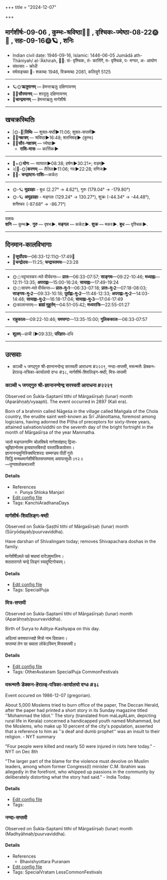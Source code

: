 +++
title = "2024-12-07"

+++
## मार्गशीर्षः-09-06  ,  कुम्भः-श्रविष्ठा🌛🌌  ,  वृश्चिकः-ज्येष्ठा-08-22🌞🌌  ,  सहः-09-16🌞🪐  ,  शनिः
- Indian civil date: 1946-09-16, Islamic: 1446-06-05 Jumādā ath-Thāniyah/ al-ʾĀkhirah, 🌌🌞: सं- वृश्चिकः, तं- कार्त्तिगै, म- वृश्चिकं, प- मग्घर, अ- आघोण
- संवत्सरः - क्रोधी
- वर्षसङ्ख्या 🌛- शकाब्दः 1946, विक्रमाब्दः 2081, कलियुगे 5125
___________________
- 🪐🌞**ऋतुमानम्** — हेमन्तऋतुः दक्षिणायनम्
- 🌌🌞**सौरमानम्** — शरदृतुः दक्षिणायनम्
- 🌛**चान्द्रमानम्** — हेमन्तऋतुः मार्गशीर्षः
___________________


## खचक्रस्थितिः
- |🌞-🌛|**तिथिः** — शुक्ल-षष्ठी►11:06; शुक्ल-सप्तमी►  
- 🌌🌛**नक्षत्रम्** — श्रविष्ठा►16:48; शतभिषक्► (कुम्भः)  
- 🌌🌞**सौर-नक्षत्रम्** — ज्येष्ठा►  
  - **राशि-मासः** — कार्त्तिकः► 
___________________
- 🌛+🌞**योगः** — व्याघातः►08:38; हर्षणः►30:21*; वज्रम्►  
- २|🌛-🌞|**करणम्** — तैतिलः►11:06; गरः►22:28; वणिजः►  
- 🌌🌛- **चन्द्राष्टम-राशिः**—कर्कटः  
___________________
- 🌞-🪐 **मूढग्रहाः** - बुधः (2.27° → 4.62°), गुरुः (179.04° → -179.80°)
- 🌞-🪐 **अमूढग्रहाः** - मङ्गलः (129.24° → 130.27°), शुक्रः (-44.34° → -44.48°), शनैश्चरः (-87.68° → -86.71°)
___________________
राशयः  
**शनि** — कुम्भः►. **गुरु** — वृषभः►. **मङ्गल** — कर्कटः►. **शुक्र** — मकरः►. **बुध** — वृश्चिकः►. 
___________________


## दिनमान-कालविभागाः
- 🌅**सूर्योदयः**—06:33-12:11🌞️-17:49🌇  
- 🌛**चन्द्रोदयः**—11:25; **चन्द्रास्तमयः**—23:28  
___________________
- 🌞⚝भट्टभास्कर-मते वीर्यवन्तः— **प्रातः**—06:33-07:57; **साङ्गवः**—09:22-10:46; **मध्याह्नः**—12:11-13:35; **अपराह्णः**—15:00-16:24; **सायाह्नः**—17:49-19:24  
- 🌞⚝सायण-मते वीर्यवन्तः— **प्रातः-मु॰1**—06:33-07:18; **प्रातः-मु॰2**—07:18-08:03; **साङ्गवः-मु॰2**—09:33-10:18; **पूर्वाह्णः-मु॰2**—11:48-12:33; **अपराह्णः-मु॰2**—14:03-14:48; **सायाह्नः-मु॰2**—16:18-17:04; **सायाह्नः-मु॰3**—17:04-17:49  
- 🌞कालान्तरम्— **ब्राह्मं मुहूर्तम्**—04:51-05:42; **मध्यरात्रिः**—22:55-01:27  
___________________
- **राहुकालः**—09:22-10:46; **यमघण्टः**—13:35-15:00; **गुलिककालः**—06:33-07:57  
___________________
- **शूलम्**—प्राची (►09:33); **परिहारः**–दधि  
___________________

## उत्सवाः
- काञ्ची ५ जगद्गुरु श्री-ज्ञानानन्देन्द्र सरस्वती आराधना #२२२९, नन्दा-सप्तमी, मरून्मत्तैः डॆक्कन-हॆराल्ड्-पत्रिका-कार्यालयो दग्धः #३८, मार्गशीर्ष-शिवलिङ्ग-षष्ठी, मित्र-सप्तमी
### काञ्ची ५ जगद्गुरु श्री-ज्ञानानन्देन्द्र सरस्वती आराधना #२२२९

Observed on Śukla-Saptamī tithi of Mārgaśīrṣaḥ (lunar) month (Aparāhṇaḥ/vyaapti). The event occurred in 2897 (Kali era).  


Born of a brahmin called Nāgeśa in the village called Maṅgala of the Chola country, the erudite saint well-known as Śrī Jñānottama, foremost among logicians, having adorned the Pīṭha of preceptors for sixty-three years, attained salvation/siddhi on the seventh day of the bright fortnight in the month of Mārgaśīrṣa of the year Manmatha.

जातो मङ्गलनाम्नि चोलविषये नागेशसंज्ञाद् द्विजा-  
च्छ्रीज्ञानोत्तम इत्यवाप्तबिरुदो यस्तार्किकाग्रेसरः।  
ज्ञानानन्दमुनिस्त्रिषष्टिशरदः सम्मण्ड्य पीठीं गुरोः  
सिद्धिं मन्मथमार्गशीर्षसितसप्तम्याम् अवापत्सुधीः॥१२॥  
—पुण्यश्लोकमञ्जरी



#### Details
- References
  - Punya Shloka Manjari
- [Edit config file](https://github.com/jyotisham/adyatithi/blob/master/mahApuruSha/kAnchI-maTha/lunar_month/tithi/09/07/kAJcI_5_jagadguru_zrI~jJAnAnandEndra_sarasvatI_ArAdhanA.toml)
- Tags: KanchiAradhanaDays


### मार्गशीर्ष-शिवलिङ्ग-षष्ठी

Observed on Śukla-Ṣaṣṭhī tithi of Mārgaśīrṣaḥ (lunar) month (Sūryōdayaḥ/puurvaviddha). 

Have darshan of Shivalingam today; removes Shivapachara doshas in the family.

मार्गशीर्षेऽमले पक्षे षष्ठ्यां वारेंऽशुमालिनः।  
शततारागते चन्द्रे लिङ्गं स्याद्दृष्टिगोचरम्।



#### Details
- [Edit config file](https://github.com/jyotisham/adyatithi/blob/master/general/lunar_month/tithi/09/06/mArgazIrSa-zivaliGga-SaSThI.toml)
- Tags: SpecialPuja


### मित्र-सप्तमी

Observed on Śukla-Saptamī tithi of Mārgaśīrṣaḥ (lunar) month (Aparāhṇaḥ/puurvaviddha). 

Birth of Surya to Aditya-Kashyapa on this day.

अदित्यां कश्यपाज्जज्ञे मित्रो नाम दिवाकरः।  
सप्तम्यां तेन सा ख्याता लोकेऽस्मिन् मित्रसप्तमी॥



#### Details
- [Edit config file](https://github.com/jyotisham/adyatithi/blob/master/general/lunar_month/tithi/09/07/mitra-saptamI.toml)
- Tags: OtherAvataram SpecialPuja CommonFestivals


### मरून्मत्तैः डॆक्कन-हॆराल्ड्-पत्रिका-कार्यालयो दग्धः #३८

Event occured on 1986-12-07 (gregorian). 

About 5,000 Moslems tried to burn office of the paper, The Deccan Herald, after the paper had printed a short story in its Sunday magazine titled ''Mohammad the Idiot.'' The story (translated from maLayALam, depicting rural life in Kerala) concerned a handicapped youth named Mohammad, but the Moslems, who make up 10 percent of the city's population, asserted that a reference to him as ''a deaf and dumb prophet'' was an insult to their religion. - NYT summary

"Four people were killed and nearly 50 were injured in riots here today." - NYT on Dec 8th

"The larger part of the blame for the violence must devolve on Muslim leaders, among whom former Congress(I) minister C.M. Ibrahim was allegedly in the forefront, who whipped up passions in the community by deliberately distorting what the story had said." - India Today.

#### Details
- [Edit config file](https://github.com/jyotisham/adyatithi/blob/master/mahApuruSha/xatra-later/gregorian/day/12/07/muslims_burn_deccan-herald-office.toml)
- Tags: 


### नन्दा-सप्तमी

Observed on Śukla-Saptamī tithi of Mārgaśīrṣaḥ (lunar) month (Madhyāhnaḥ/puurvaviddha). 



#### Details
- References
  - Bhavishyottara Puranam
- [Edit config file](https://github.com/jyotisham/adyatithi/blob/master/devatA/shakti/lunar_month/tithi/09/07/nandA-saptamI~1.toml)
- Tags: SpecialVratam LessCommonFestivals



